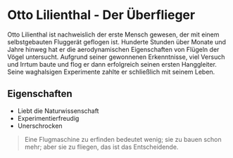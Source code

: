 # Otto Lilienthal - Der Überflieger

Otto Lilienthal ist nachweislich der erste Mensch gewesen, der mit einem selbstgebauten Fluggerät geflogen ist. Hunderte Stunden über Monate und Jahre hinweg hat er die aerodynamischen Eigenschaften von Flügeln der Vögel untersucht. Aufgrund seiner gewonnenen Erkenntnisse, viel Versuch und Irrtum baute und flog er dann erfolgreich seinen ersten Hanggleiter. Seine waghalsigen Experimente zahlte er schließlich mit seinem Leben.

## Eigenschaften

* Liebt die Naturwissenschaft
* Experimentierfreudig
* Unerschrocken

> Eine Flugmaschine zu erfinden bedeutet wenig; sie zu bauen schon mehr; aber sie zu fliegen, das ist das Entscheidende.

